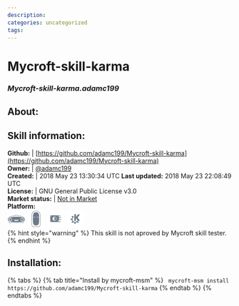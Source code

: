 ```yaml
--- 
description: 
categories: uncategorized   
tags:   
---
```


# Mycroft-skill-karma  
### _Mycroft-skill-karma.adamc199_  
## About:  


## Skill information:  
**Github:** | [https://github.com/adamc199/Mycroft-skill-karma](https://github.com/adamc199/Mycroft-skill-karma)  
**Owner:** | [@adamc199](https://github.com/adamc199)  
**Created:** | 2018 May 23 13:30:34 UTC  **Last updated:** 2018 May 23 22:08:49 UTC  
**License:** | GNU General Public License v3.0  
**Market status:** | [Not in Market](https://market.mycroft.ai/skill/)  
**Platform:**  
 ![](../.gitbook/assets/mark-1-icon.png)  ![](../.gitbook/assets/mark-2-icon.png)  ![](../.gitbook/assets/picroft-icon.png)  ![](../.gitbook/assets/kde.png)   
{% hint style="warning" %}
This skill is not aproved by Mycroft skill tester.
{% endhint %}
    
## Installation:  
{% tabs %}
{% tab title="Install by mycroft-msm" %}
``` mycroft-msm install https://github.com/adamc199/Mycroft-skill-karma```
{% endtab %}
  {% endtabs %}
  